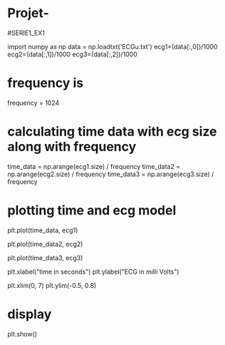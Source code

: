 # Projet-

#SERIE1_EX1

import numpy as np
data = np.loadtxt('ECGu.txt')
ecg1=(data[:,0])/1000
ecg2=(data[:,1])/1000
ecg3=(data[:,2])/1000
# frequency is 
frequency = 1024
  
# calculating time data with ecg size along with frequency
time_data = np.arange(ecg1.size) / frequency
time_data2 = np.arange(ecg2.size) / frequency
time_data3 = np.arange(ecg3.size) / frequency

# plotting time and ecg model
plt.plot(time_data, ecg1)

plt.plot(time_data2, ecg2)

plt.plot(time_data3, ecg3)

plt.xlabel("time in seconds")
plt.ylabel("ECG in milli Volts")

plt.xlim(0, 7) 
plt.ylim(-0.5, 0.8)

# display
plt.show()
